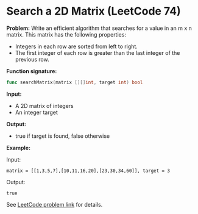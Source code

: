 # Search a 2D Matrix (LeetCode 74)

**Problem:**
Write an efficient algorithm that searches for a value in an m x n matrix. This matrix has the following properties:
- Integers in each row are sorted from left to right.
- The first integer of each row is greater than the last integer of the previous row.

**Function signature:**
```go
func searchMatrix(matrix [][]int, target int) bool
```

**Input:**
- A 2D matrix of integers
- An integer target

**Output:**
- true if target is found, false otherwise

**Example:**

Input:
```
matrix = [[1,3,5,7],[10,11,16,20],[23,30,34,60]], target = 3
```
Output:
```
true
```

See [LeetCode problem link](https://leetcode.com/problems/search-a-2d-matrix/) for details.
